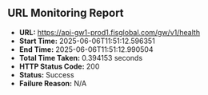 ## URL Monitoring Report

- **URL:** https://api-gw1-prod1.fisglobal.com/gw/v1/health
- **Start Time:** 2025-06-06T11:51:12.596351
- **End Time:** 2025-06-06T11:51:12.990504
- **Total Time Taken:** 0.394153 seconds
- **HTTP Status Code:** 200
- **Status:** Success
- **Failure Reason:** N/A
